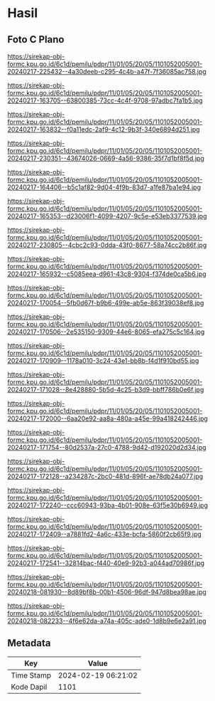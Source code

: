 # Hasil

## Foto C Plano

https://sirekap-obj-formc.kpu.go.id/6c1d/pemilu/pdpr/11/01/05/20/05/1101052005001-20240217-225432--4a30deeb-c295-4c4b-a47f-7f36085ac758.jpg

https://sirekap-obj-formc.kpu.go.id/6c1d/pemilu/pdpr/11/01/05/20/05/1101052005001-20240217-163705--63800385-73cc-4c4f-9708-97adbc7fa1b5.jpg

https://sirekap-obj-formc.kpu.go.id/6c1d/pemilu/pdpr/11/01/05/20/05/1101052005001-20240217-163832--f0a11edc-2af9-4c12-9b3f-340e6894d251.jpg

https://sirekap-obj-formc.kpu.go.id/6c1d/pemilu/pdpr/11/01/05/20/05/1101052005001-20240217-230351--43674026-0669-4a56-9386-35f7d1bf8f5d.jpg

https://sirekap-obj-formc.kpu.go.id/6c1d/pemilu/pdpr/11/01/05/20/05/1101052005001-20240217-164406--b5c1af82-9d04-4f9b-83d7-a1fe87ba1e94.jpg

https://sirekap-obj-formc.kpu.go.id/6c1d/pemilu/pdpr/11/01/05/20/05/1101052005001-20240217-165353--d23006f1-4099-4207-9c5e-e53eb3377539.jpg

https://sirekap-obj-formc.kpu.go.id/6c1d/pemilu/pdpr/11/01/05/20/05/1101052005001-20240217-230805--4cbc2c93-0dda-43f0-8677-58a74cc2b86f.jpg

https://sirekap-obj-formc.kpu.go.id/6c1d/pemilu/pdpr/11/01/05/20/05/1101052005001-20240217-165932--c5085eea-d961-43c8-9304-f374de0ca5b6.jpg

https://sirekap-obj-formc.kpu.go.id/6c1d/pemilu/pdpr/11/01/05/20/05/1101052005001-20240217-170054--5fb0d67f-b9b6-499e-ab5e-863f39038ef8.jpg

https://sirekap-obj-formc.kpu.go.id/6c1d/pemilu/pdpr/11/01/05/20/05/1101052005001-20240217-170506--2e535150-9309-44e6-8065-efa275c5c164.jpg

https://sirekap-obj-formc.kpu.go.id/6c1d/pemilu/pdpr/11/01/05/20/05/1101052005001-20240217-170909--1178a010-3c24-43e1-bb8b-f4d1f910bd55.jpg

https://sirekap-obj-formc.kpu.go.id/6c1d/pemilu/pdpr/11/01/05/20/05/1101052005001-20240217-171028--8e428880-5b5d-4c25-b3d9-bbff786b0e6f.jpg

https://sirekap-obj-formc.kpu.go.id/6c1d/pemilu/pdpr/11/01/05/20/05/1101052005001-20240217-172000--6aa20e92-aa8a-480a-a45e-99a418242446.jpg

https://sirekap-obj-formc.kpu.go.id/6c1d/pemilu/pdpr/11/01/05/20/05/1101052005001-20240217-171754--80d2537a-27c0-4788-9d42-d192020d2d34.jpg

https://sirekap-obj-formc.kpu.go.id/6c1d/pemilu/pdpr/11/01/05/20/05/1101052005001-20240217-172128--a234287c-2bc0-481d-896f-ae78db24a077.jpg

https://sirekap-obj-formc.kpu.go.id/6c1d/pemilu/pdpr/11/01/05/20/05/1101052005001-20240217-172240--ccc60943-93ba-4b01-908e-63f5e30b6949.jpg

https://sirekap-obj-formc.kpu.go.id/6c1d/pemilu/pdpr/11/01/05/20/05/1101052005001-20240217-172409--a7881fd2-4a6c-433e-bcfa-5860f2cb65f9.jpg

https://sirekap-obj-formc.kpu.go.id/6c1d/pemilu/pdpr/11/01/05/20/05/1101052005001-20240217-172541--32814bac-f440-40e9-92b3-a044ad70986f.jpg

https://sirekap-obj-formc.kpu.go.id/6c1d/pemilu/pdpr/11/01/05/20/05/1101052005001-20240218-081930--8d89bf8b-00b1-4506-96df-947d8bea98ae.jpg

https://sirekap-obj-formc.kpu.go.id/6c1d/pemilu/pdpr/11/01/05/20/05/1101052005001-20240218-082233--4f6e62da-a74a-405c-ade0-1d8b9e6e2a91.jpg


## Metadata

| Key        | Value               |
| ---------- | ------------------- |
| Time Stamp | 2024-02-19 06:21:02 |
| Kode Dapil | 1101                |




